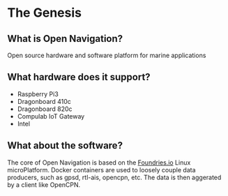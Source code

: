 # The Genesis

## What is Open Navigation?

Open source hardware and software platform for marine applications

## What hardware does it support?

  * Raspberry Pi3
  * Dragonboard 410c
  * Dragonboard 820c
  * Compulab IoT Gateway
  * Intel 

## What about the software?

The core of Open Navigation is based on the [Foundries.io](https://github.com/open-nav/genesis.git) Linux microPlatform. Docker containers are used to loosely couple data producers, such as gpsd, rtl-ais, opencpn, etc. The data is then aggerated by a client like OpenCPN.
